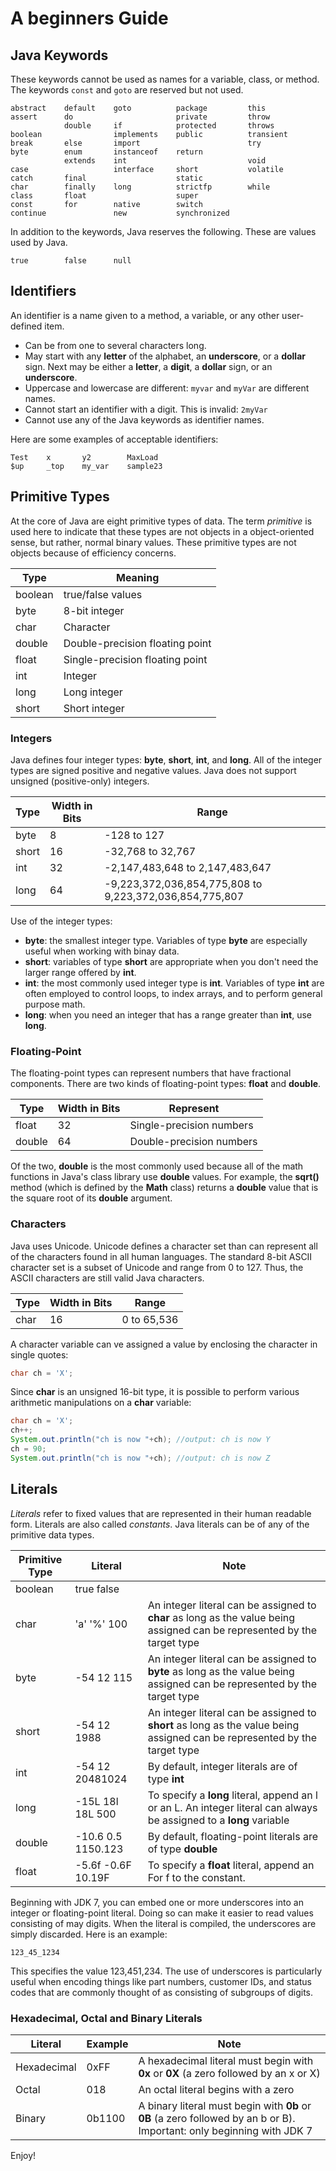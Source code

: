 # A beginners Guide
## Java Keywords
These keywords cannot be used as names for a variable, class, or method. The keywords `const` and `goto` are reserved but not used.
```text
abstract    default    goto          package         this
assert      do                       private         throw
            double     if            protected       throws
boolean                implements    public          transient
break       else       import                        try
byte        enum       instanceof    return          
            extends    int                           void
case                   interface     short           volatile
catch       final                    static          
char        finally    long          strictfp        while
class       float                    super           
const       for        native        switch          
continue               new           synchronized    
```
In addition to the keywords, Java reserves the following. These are values used by Java.
```text
true        false      null
```
## Identifiers
An identifier is a name given to a method, a variable, or any other user-defined item.
* Can be from one to several characters long.
* May start with any **letter** of the alphabet, an **underscore**, or a **dollar** sign. Next may be either a **letter**, a **digit**, a **dollar** sign, or an **underscore**.
* Uppercase and lowercase are different: `myvar` and `myVar` are different names.
* Cannot start an identifier with a digit. This is invalid: `2myVar`
* Cannot use any of the Java keywords as identifier names.

Here are some examples of acceptable identifiers:
```text
Test    x       y2        MaxLoad
$up     _top    my_var    sample23
```
## Primitive Types
At the core of Java are eight primitive types of data. The term *primitive* is used here to indicate that these types are not objects in a object-oriented sense, but rather, normal binary values. These primitive types are not objects because of efficiency concerns.

Type | Meaning
---- | -------
boolean | true/false values
byte | 8-bit integer
char | Character
double | Double-precision floating point
float | Single-precision floating point
int | Integer
long | Long integer
short | Short integer

### Integers
Java defines four integer types: **byte**, **short**, **int**, and **long**. All of the integer types are signed positive and negative values. Java does not support unsigned (positive-only) integers.

Type | Width in Bits | Range
---- | ------------- | -----
byte | 8 | -128 to 127
short | 16 | -32,768 to 32,767
int | 32 | -2,147,483,648 to 2,147,483,647
long | 64 | -9,223,372,036,854,775,808 to 9,223,372,036,854,775,807

Use of the integer types:
* **byte**: the smallest integer type. Variables of type **byte** are especially useful when working with binay data.
* **short**: variables of type **short** are appropriate when you don't need the larger range offered by **int**.
* **int**: the most commonly used integer type is **int**. Variables of type **int** are often employed to control loops, to index arrays, and to perform general purpose math.
* **long**: when you need an integer that has a range greater than **int**, use **long**.

### Floating-Point
The floating-point types can represent numbers that have fractional components. There are two kinds of floating-point types: **float** and **double**.

Type | Width in Bits | Represent
---- | ------------- | -----
float | 32 | Single-precision numbers
double | 64 | Double-precision numbers

Of the two, **double** is the most commonly used because all of the math functions in Java's class library use **double** values. For example, the **sqrt()** method (which is defined by the **Math** class) returns a **double** value that is the square root of its **double** argument.

### Characters
Java uses Unicode. Unicode defines a character set than can represent all of the characters found in all human languages. The standard 8-bit ASCII character set is a subset of Unicode and range from 0 to 127. Thus, the ASCII characters are still valid Java characters.

Type | Width in Bits | Range
---- | ------------- | -----
char | 16 | 0 to 65,536

A character variable can ve assigned a value by enclosing the character in single quotes:
```java
char ch = 'X';
```

Since **char** is an unsigned 16-bit type, it is possible to perform various arithmetic manipulations on a **char** variable:
```java
char ch = 'X';
ch++;
System.out.println("ch is now "+ch); //output: ch is now Y
ch = 90;
System.out.println("ch is now "+ch); //output: ch is now Z
```

## Literals

*Literals* refer to fixed values that are represented in their human readable form. Literals are also called *constants*. Java literals can be of any of the primitive data types.

Primitive Type | Literal | Note
-------------- | ------- | ----
boolean | true false | 
char | 'a' '%' 100 | An integer literal can be assigned to **char** as long as the value being assigned can be represented by the target type
byte | -54 12 115 | An integer literal can be assigned to **byte** as long as the value being assigned can be represented by the target type
short | -54 12 1988 | An integer literal can be assigned to **short** as long as the value being assigned can be represented by the target type
int | -54 12 20481024 | By default, integer literals are of type **int**
long | -15L 18l 18L 500 | To specify a **long** literal, append an l or an L. An integer literal can always be assigned to a **long** variable
double | -10.6 0.5 1150.123 | By default, floating-point literals are of type **double**
float | -5.6f -0.6F 10.19F | To specify a **float** literal, append an For f to the constant.

Beginning with JDK 7, you can embed one or more underscores into an integer or floating-point literal. Doing so can make it easier to read values consisting of may digits. When the literal is compiled, the underscores are simply discarded. Here is an example:
```text
123_45_1234
```
This specifies the value 123,451,234. The use of underscores is particularly useful when encoding things like part numbers, customer IDs, and status codes that are commonly thought of as consisting of subgroups of digits.

### Hexadecimal, Octal and Binary Literals

Literal | Example | Note
-------- | ------ | ----
Hexadecimal | 0xFF | A hexadecimal literal must begin with **0x** or **0X** (a zero followed by an x or X)
Octal | 018 | An octal literal begins with a zero
Binary | 0b1100 | A binary literal must begin with **0b** or **0B** (a zero followed by an b or B). Important: only beginning with JDK 7

Enjoy!